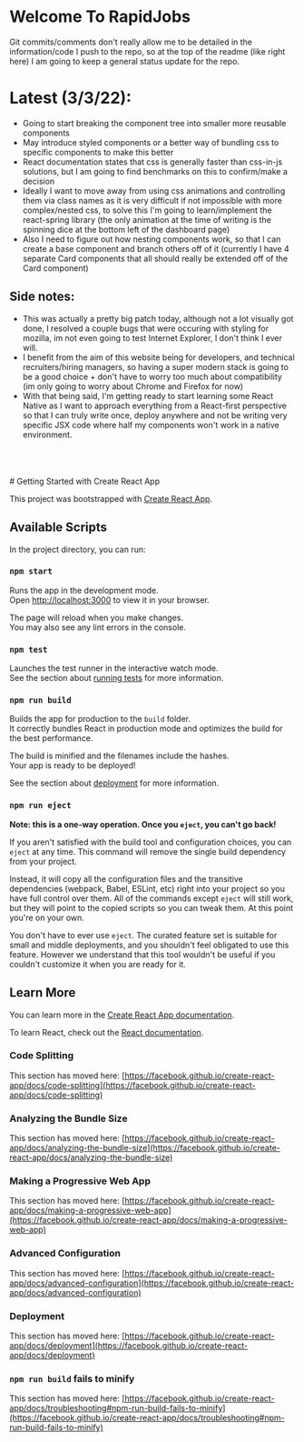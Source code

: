 # Welcome To RapidJobs
Git commits/comments don't really allow me to be detailed in the information/code I push to the repo,
so at the top of the readme (like right here) I am going to keep a general status update for the repo.

# Latest (3/3/22):
- Going to start breaking the component tree into smaller more reusable components
- May introduce styled components or a better way of bundling css to specific components to make this better
- React documentation states that css is generally faster than css-in-js solutions, but I am going to find benchmarks on this to confirm/make a decision
- Ideally I want to move away from using css animations and controlling them via class names as it is very difficult if not impossible with more complex/nested css, to solve this I'm going to learn/implement the react-spring library (the only animation at the time of writing is the spinning dice at the bottom left of the dashboard page)
- Also I need to figure out how nesting components work, so that I can create a base component and branch others off of it (currently I have 4 separate Card components that all should really be extended off of the Card component)

## Side notes:
- This was actually a pretty big patch today, although not a lot visually got done, I resolved a couple bugs that were occuring with styling for mozilla, im not even going to test Internet Explorer, I don't think I ever will.
- I benefit from the aim of this website being for developers, and technical recruiters/hiring managers, so having a super modern stack is going to be a good choice + don't have to worry too much about compatibility (im only going to worry about Chrome and Firefox for now)
- With that being said, I'm getting ready to start learning some React Native as I want to approach everything from a React-first perspective so that I can truly write once, deploy anywhere and not be writing very specific JSX code where half my components won't work in a native environment.

<br>
<br>
<br>
# Getting Started with Create React App

This project was bootstrapped with [Create React App](https://github.com/facebook/create-react-app).

## Available Scripts

In the project directory, you can run:

### `npm start`

Runs the app in the development mode.\
Open [http://localhost:3000](http://localhost:3000) to view it in your browser.

The page will reload when you make changes.\
You may also see any lint errors in the console.

### `npm test`

Launches the test runner in the interactive watch mode.\
See the section about [running tests](https://facebook.github.io/create-react-app/docs/running-tests) for more information.

### `npm run build`

Builds the app for production to the `build` folder.\
It correctly bundles React in production mode and optimizes the build for the best performance.

The build is minified and the filenames include the hashes.\
Your app is ready to be deployed!

See the section about [deployment](https://facebook.github.io/create-react-app/docs/deployment) for more information.

### `npm run eject`

**Note: this is a one-way operation. Once you `eject`, you can't go back!**

If you aren't satisfied with the build tool and configuration choices, you can `eject` at any time. This command will remove the single build dependency from your project.

Instead, it will copy all the configuration files and the transitive dependencies (webpack, Babel, ESLint, etc) right into your project so you have full control over them. All of the commands except `eject` will still work, but they will point to the copied scripts so you can tweak them. At this point you're on your own.

You don't have to ever use `eject`. The curated feature set is suitable for small and middle deployments, and you shouldn't feel obligated to use this feature. However we understand that this tool wouldn't be useful if you couldn't customize it when you are ready for it.

## Learn More

You can learn more in the [Create React App documentation](https://facebook.github.io/create-react-app/docs/getting-started).

To learn React, check out the [React documentation](https://reactjs.org/).

### Code Splitting

This section has moved here: [https://facebook.github.io/create-react-app/docs/code-splitting](https://facebook.github.io/create-react-app/docs/code-splitting)

### Analyzing the Bundle Size

This section has moved here: [https://facebook.github.io/create-react-app/docs/analyzing-the-bundle-size](https://facebook.github.io/create-react-app/docs/analyzing-the-bundle-size)

### Making a Progressive Web App

This section has moved here: [https://facebook.github.io/create-react-app/docs/making-a-progressive-web-app](https://facebook.github.io/create-react-app/docs/making-a-progressive-web-app)

### Advanced Configuration

This section has moved here: [https://facebook.github.io/create-react-app/docs/advanced-configuration](https://facebook.github.io/create-react-app/docs/advanced-configuration)

### Deployment

This section has moved here: [https://facebook.github.io/create-react-app/docs/deployment](https://facebook.github.io/create-react-app/docs/deployment)

### `npm run build` fails to minify

This section has moved here: [https://facebook.github.io/create-react-app/docs/troubleshooting#npm-run-build-fails-to-minify](https://facebook.github.io/create-react-app/docs/troubleshooting#npm-run-build-fails-to-minify)
